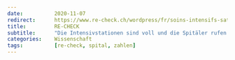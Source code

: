 ```yaml
---
date:          2020-11-07
redirect:      https://www.re-check.ch/wordpress/fr/soins-intensifs-satures-d/
title:         RE-CHECK
subtitle:      "Die Intensivstationen sind voll und die Spitäler rufen um Hilfe: wie der Pandemie-Journalismus erneut zuschlägt"
categories:    Wissenschaft
tags:          [re-check, spital, zahlen]
---
```


